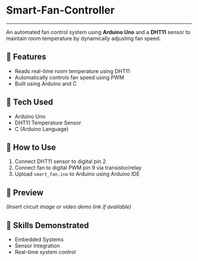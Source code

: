 # Smart-Fan-Controller

------

An automated fan control system using **Arduino Uno** and a **DHT11** sensor to maintain room temperature by dynamically adjusting fan speed.

## 🚀 Features
- Reads real-time room temperature using DHT11
- Automatically controls fan speed using PWM
- Built using Arduino and C

## 🔧 Tech Used
- Arduino Uno
- DHT11 Temperature Sensor
- C (Arduino Language)

## 📂 How to Use
1. Connect DHT11 sensor to digital pin 2
2. Connect fan to digital PWM pin 9 via transistor/relay
3. Upload `smart_fan.ino` to Arduino using Arduino IDE

## 📸 Preview
*(Insert circuit image or video demo link if available)*

## 🧠 Skills Demonstrated
- Embedded Systems
- Sensor Integration
- Real-time system control
